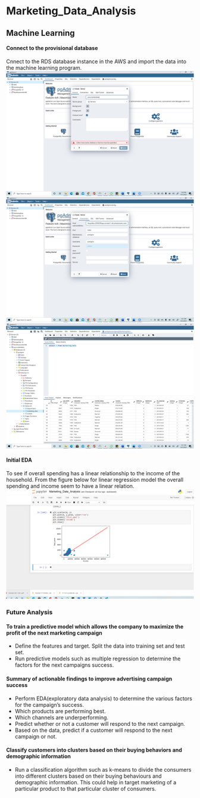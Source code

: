 # Marketing_Data_Analysis
## Machine Learning
#### Connect to the provisional database
Cnnect to the RDS database instance in the AWS and import the data into the machine learning program.
![image](https://github.com/bhaskarborah/Marketing_Data_Analysis/blob/vijaya/Resources/createserver.png)
![image](https://github.com/bhaskarborah/Marketing_Data_Analysis/blob/vijaya/Resources/create_connectiontoaws.png)
![image](https://github.com/bhaskarborah/Marketing_Data_Analysis/blob/vijaya/Resources/acessdata.png)

#### Initial EDA
To see if overall spending has a linear relationship to the income of the household. From the figure below for linear regression model the overall spending and income seem to have a linear relation.
![image](https://github.com/bhaskarborah/Marketing_Data_Analysis/blob/vijaya/Resources/LinearRegression.png)

### Future Analysis

#### To train a predictive model which allows the company to maximize the profit of the next marketing campaign
- Define the features and target. Split the data into training set and test set. 
- Run predictive models such as multiple regression to determine the factors for the next campaigns success.
#### Summary of actionable findings to improve advertising campaign success
- Perform EDA(exploratory data analysis) to determine the various factors for the campaign’s success.
- Which products are performing best.
- Which channels are underperforming.
- Predict whether or not a customer will respond to the next campaign.
- Based on the data,  predict if a customer will respond to the next campaign or not.
#### Classify customers into clusters based on their buying behaviors and demographic information
- Run a classification algorithm such as k-means to divide the consumers into different clusters based on their buying behaviours and demographic information. This could help in target marketing of a particular product to that particular cluster of consumers.

